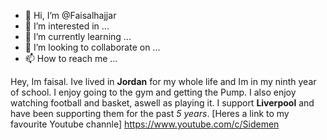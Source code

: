 - 👋 Hi, I’m @Faisalhajjar
- 👀 I’m interested in ...
- 🌱 I’m currently learning ...
- 💞️ I’m looking to collaborate on ...
- 📫 How to reach me ...

<!---
Faisalhajjar/Faisalhajjar is a ✨ special ✨ repository because its `README.md` (this file) appears on your GitHub profile.
You can click the Preview link to take a look at your changes.
--->



Hey, Im faisal. Ive lived in **Jordan** for my whole life and Im in my ninth year of school. I enjoy going to the gym and getting the Pump. I also enjoy watching football and basket, aswell as playing it. I support **Liverpool** and have been supporting them for the past *5 years*. [Heres a link to my favourite Youtube channle] https://www.youtube.com/c/Sidemen
